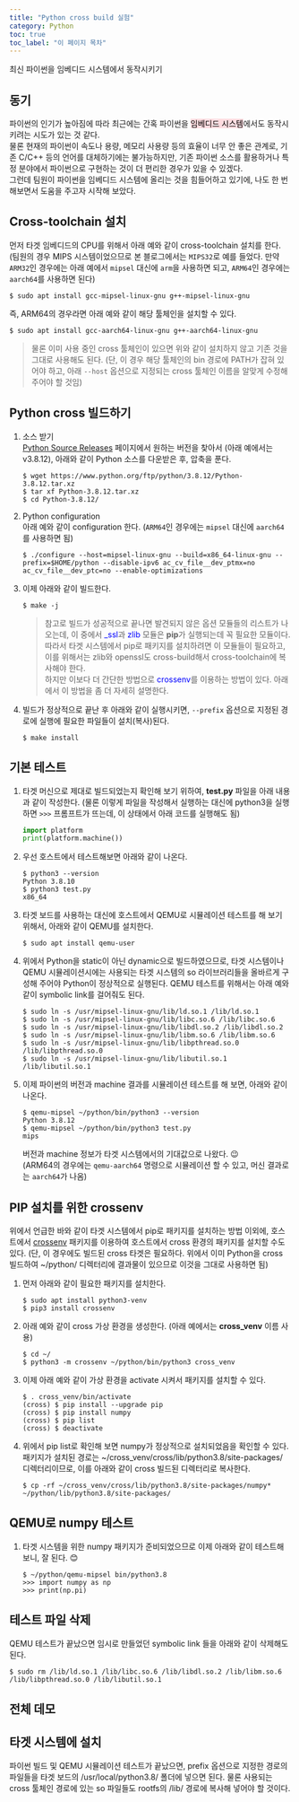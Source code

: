 ```yaml
---
title: "Python cross build 실험"
category: Python
toc: true
toc_label: "이 페이지 목차"
---
```


최신 파이썬을 임베디드 시스템에서 동작시키기

## 동기
파이썬의 인기가 높아짐에 따라 최근에는 간혹 파이썬을 <mark style='background-color: #ffdce0'>임베디드 시스템</mark>에서도 동작시키려는 시도가 있는 것 같다.  
물론 현재의 파이썬이 속도나 용량, 메모리 사용량 등의 효율이 너무 안 좋은 관계로, 기존 C/C++ 등의 언어를 대체하기에는 불가능하지만, 기존 파이썬 소스를 활용하거나 특정 분야에서 파이썬으로 구현하는 것이 더 편리한 경우가 있을 수 있겠다.  
그런데 팀원이 파이썬을 임베디드 시스템에 올리는 것을 힘들어하고 있기에, 나도 한 번 해보면서 도움을 주고자 시작해 보았다.

## Cross-toolchain 설치
먼저 타겟 임베디드의 CPU를 위해서 아래 예와 같이 cross-toolchain 설치를 한다. (팀원의 경우 MIPS 시스템이었으므로 본 블로그에서는 `MIPS32`로 예를 들었다. 만약 `ARM32`인 경우에는 아래 예에서 `mipsel` 대신에 `arm`을 사용하면 되고, `ARM64`인 경우에는 `aarch64`를 사용하면 된다)
```shell
$ sudo apt install gcc-mipsel-linux-gnu g++-mipsel-linux-gnu
```
즉, ARM64의 경우라면 아래 예와 같이 해당 툴체인을 설치할 수 있다.
```shell
$ sudo apt install gcc-aarch64-linux-gnu g++-aarch64-linux-gnu
```
> 물론 이미 사용 중인 cross 툴체인이 있으면 위와 같이 설치하지 않고 기존 것을 그대로 사용해도 된다. (단, 이 경우 해당 툴체인의 bin 경로에 PATH가 잡혀 있어야 하고, 아래 `--host` 옵션으로 지정되는 cross 툴체인 이름을 알맞게 수정해 주어야 할 것임)

## Python cross 빌드하기
1. 소스 받기  
   [Python Source Releases](https://www.python.org/downloads/source/) 페이지에서 원하는 버전을 찾아서 (아래 예에서는 v3.8.12), 아래와 같이 Python 소스를 다운받은 후, 압축을 푼다. 
   ```shell
   $ wget https://www.python.org/ftp/python/3.8.12/Python-3.8.12.tar.xz
   $ tar xf Python-3.8.12.tar.xz
   $ cd Python-3.8.12/
   ```
1. Python configuration  
   아래 예와 같이 configuration 한다. (`ARM64`인 경우에는 `mipsel` 대신에 `aarch64`를 사용하면 됨)
   ```shell
   $ ./configure --host=mipsel-linux-gnu --build=x86_64-linux-gnu --prefix=$HOME/python --disable-ipv6 ac_cv_file__dev_ptmx=no ac_cv_file__dev_ptc=no --enable-optimizations
   ```
1. 이제 아래와 같이 빌드한다.  
   ```shell
   $ make -j
   ```
   > 참고로 빌드가 성공적으로 끝나면 발견되지 않은 옵션 모듈들의 리스트가 나오는데, 이 중에서 <font color=blue>_ssl</font>과 <font color=blue>zlib</font> 모듈은 **pip**가 실행되는데 꼭 필요한 모듈이다. 따라서 타겟 시스템에서 pip로 패키지를 설치하려면 이 모듈들이 필요하고, 이를 위해서는 zlib와 openssl도 cross-build해서 cross-toolchain에 복사해야 한다.  
   하지만 이보다 더 간단한 방법으로 <font color=blue>crossenv</font>를 이용하는 방법이 있다. 아래에서 이 방법을 좀 더 자세히 설명한다.
1. 빌드가 정상적으로 끝난 후 아래와 같이 실행시키면, `--prefix` 옵션으로 지정된 경로에 실행에 필요한 파일들이 설치(복사)된다.
   ```shell
   $ make install
   ```

## 기본 테스트
1. 타겟 머신으로 제대로 빌드되었는지 확인해 보기 위하여, **test.py** 파일을 아래 내용과 같이 작성한다. (물론 이렇게 파일을 작성해서 실행하는 대신에 python3을 실행하면 `>>>` 프롬프트가 뜨는데, 이 상태에서 아래 코드를 실행해도 됨)
   ```python
   import platform
   print(platform.machine())
    ```
1. 우선 호스트에서 테스트해보면 아래와 같이 나온다.
   ```shell
   $ python3 --version
   Python 3.8.10
   $ python3 test.py
   x86_64
   ```
1. 타겟 보드를 사용하는 대신에 호스트에서 QEMU로 시뮬레이션 테스트를 해 보기 위해서, 아래와 같이 QEMU를 설치한다.
   ```shell
   $ sudo apt install qemu-user
   ```
1. 위에서 Python을 static이 아닌 dynamic으로 빌드하였으므로, 타겟 시스템이나 QEMU 시뮬레이션시에는 사용되는 타겟 시스템의 so 라이브러리들을 올바르게 구성해 주어야 Python이 정상적으로 실행된다. QEMU 테스트를 위해서는 아래 예와 같이 symbolic link를 걸어줘도 된다.
   ```shell
   $ sudo ln -s /usr/mipsel-linux-gnu/lib/ld.so.1 /lib/ld.so.1
   $ sudo ln -s /usr/mipsel-linux-gnu/lib/libc.so.6 /lib/libc.so.6
   $ sudo ln -s /usr/mipsel-linux-gnu/lib/libdl.so.2 /lib/libdl.so.2
   $ sudo ln -s /usr/mipsel-linux-gnu/lib/libm.so.6 /lib/libm.so.6
   $ sudo ln -s /usr/mipsel-linux-gnu/lib/libpthread.so.0 /lib/libpthread.so.0
   $ sudo ln -s /usr/mipsel-linux-gnu/lib/libutil.so.1 /lib/libutil.so.1
   ```
1. 이제 파이썬의 버전과 machine 결과를 시뮬레이션 테스트를 해 보면, 아래와 같이 나온다.
   ```shell
   $ qemu-mipsel ~/python/bin/python3 --version
   Python 3.8.12
   $ qemu-mipsel ~/python/bin/python3 test.py
   mips
   ```
   버전과 machine 정보가 타겟 시스템에서의 기대값으로 나왔다. 😉  
   (ARM64의 경우에는 `qemu-aarch64` 명령으로 시뮬레이션 할 수 있고, 머신 결과로는 `aarch64`가 나옴)

## PIP 설치를 위한 crossenv
위에서 언급한 바와 같이 타겟 시스템에서 pip로 패키지를 설치하는 방법 이외에, 호스트에서 [crossenv](https://github.com/benfogle/crossenv) 패키지를 이용하여 호스트에서 cross 환경의 패키지를 설치할 수도 있다. (단, 이 경우에도 빌드된 cross 타겟은 필요하다. 위에서 이미 Python을 cross 빌드하여 ~/python/ 디렉터리에 결과물이 있으므로 이것을 그대로 사용하면 됨)
1. 먼저 아래와 같이 필요한 패키지를 설치한다.
   ```shell
   $ sudo apt install python3-venv
   $ pip3 install crossenv
   ```
1. 아래 예와 같이 cross 가상 환경을 생성한다. (아래 예에서는 **cross_venv** 이름 사용)
   ```shell
   $ cd ~/
   $ python3 -m crossenv ~/python/bin/python3 cross_venv
   ```
1. 이제 아래 예와 같이 가상 환경을 activate 시켜서 패키지를 설치할 수 있다.
   ```shell
   $ . cross_venv/bin/activate
   (cross) $ pip install --upgrade pip
   (cross) $ pip install numpy
   (cross) $ pip list
   (cross) $ deactivate
   ```
1. 위에서 pip list로 확인해 보면 numpy가 정상적으로 설치되었음을 확인할 수 있다. 패키지가 설치된 경로는 ~/cross_venv/cross/lib/python3.8/site-packages/ 디렉터리이므로, 이를 아래와 같이 cross 빌드된 디렉터리로 복사한다.
   ```shell
   $ cp -rf ~/cross_venv/cross/lib/python3.8/site-packages/numpy* ~/python/lib/python3.8/site-packages/
   ```

## QEMU로 numpy 테스트
1. 타겟 시스템을 위한 numpy 패키지가 준비되었으므로 이제 아래와 같이 테스트해 보니, 잘 된다. 😊
   ```shell
   $ ~/python/qemu-mipsel bin/python3.8
   >>> import numpy as np
   >>> print(np.pi)
   ```

## 테스트 파일 삭제
QEMU 테스트가 끝났으면 임시로 만들었던 symbolic link 들을 아래와 같이 삭제해도 된다.
```shell
$ sudo rm /lib/ld.so.1 /lib/libc.so.6 /lib/libdl.so.2 /lib/libm.so.6 /lib/libpthread.so.0 /lib/libutil.so.1
```

## 전체 데모
<head>
  <link rel="stylesheet" type="text/css" href="/assets/css/asciinema-player.css"/>
</head>
<asciinema-player src="/assets/cast/python_cross_build.cast" cols="134" rows="25" font-size="medium" poster="data:text/plain,\e[15;1H\e[1;33mPython cross-build 테스트 예"></asciinema-player>
<script src="/assets/js/asciinema-player.js"></script>

## 타겟 시스템에 설치
파이썬 빌드 및 QEMU 시뮬레이션 테스트가 끝났으면, prefix 옵션으로 지정한 경로의 파일들을 타겟 보드의 /usr/local/python3.8/ 폴더에 넣으면 된다. 물론 사용되는 cross 툴체인 경로에 있는 so 파일들도 rootfs의 /lib/ 경로에 복사해 넣어야 할 것이다.
